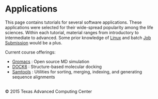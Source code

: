# Applications

This page contains tutorials for several software applications. These applications were selected for their wide-spread popularity among the life sciences. Within each tutorial, material ranges from introductory to intermediate to advanced. Some prior knowledge of [Linux](../../Introductory/IntroToLinux) and batch [Job Submission](../../Introductory/JobSubmission) would be a plus.

Current course offerings:

* [Gromacs](Gromacs) : Open source MD simulation
* [DOCK6](DOCK6) : Structure-based molecular docking
* [Samtools](Samtools) : Utilities for sorting, merging, indexing, and generating sequence alignments


<br>
&copy; 2015 Texas Advanced Computing Center


